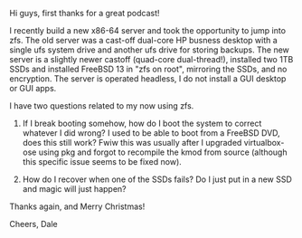 Hi guys, first thanks for a great podcast! 

I recently build a new x86-64 server and took the opportunity to jump into zfs. The old server was a cast-off dual-core HP busness desktop with a single ufs system drive and another ufs drive for storing backups. The new server is a slightly newer castoff (quad-core dual-thread!), installed two 1TB SSDs and installed FreeBSD 13 in "zfs on root", mirroring the SSDs, and no encryption. The server is operated headless, I do not install a GUI desktop or GUI apps.

I have two questions related to my now using zfs.

1. If I break booting somehow, how do I boot the system to correct whatever I did wrong? I used to be able to boot from a FreeBSD DVD, does this still work? Fwiw this was usually after I upgraded virtualbox-ose using pkg and forgot to recompile the kmod from source (although this specific issue seems to be fixed now).

2. How do I recover when one of the SSDs fails? Do I just put in a new SSD and magic will just happen? 

Thanks again, and Merry Christmas!

Cheers, Dale